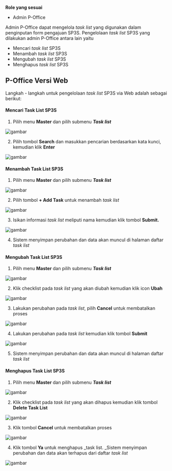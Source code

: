 **Role yang sesuai**

- Admin P-Office

 Admin P-Office dapat mengelola _task list_ yang digunakan dalam penginputan form pengajuan SP3S. Pengelolaan _task list_ SP3S yang dilakukan admin P-Office antara lain yaitu

- Mencari _task list_ SP3S
- Menambah _task list_ SP3S
- Mengubah _task list_ SP3S
- Menghapus _task list_ SP3S

## **P-Office Versi Web**

Langkah - langkah untuk pengelolaan _task list_ SP3S via Web adalah sebagai berikut:

#### **Mencari Task List SP3S**

1.    Pilih menu **Master** dan pilih submenu **_Task list_**

![gambar](DataMaster/SC_DataMaster/DM70.png)

2.    Pilih tombol **Search** dan masukkan pencarian berdasarkan kata kunci, kemudian klik **Enter**

![gambar](DataMaster/SC_DataMaster/DM71.png)

#### **Menambah Task List SP3S**

1.    Pilih menu **Master** dan pilih submenu **_Task list_**

![gambar](DataMaster/SC_DataMaster/DM72.png)

2.    Pilih tombol **+ Add Task** untuk menambah _task list_

![gambar](DataMaster/SC_DataMaster/DM73.png)

3.    Isikan informasi _task list_ meliputi nama kemudian klik tombol **Submit.**

![gambar](DataMaster/SC_DataMaster/DM74.png)

4.    Sistem menyimpan perubahan dan data akan muncul di halaman daftar _task list_


#### **Mengubah Task List SP3S**

1.    Pilih menu **Master** dan pilih submenu **_Task list_**

![gambar](DataMaster/SC_DataMaster/DM75.png)

2.    Klik checklist pada _task list_ yang akan diubah kemudian klik icon **Ubah**

![gambar](DataMaster/SC_DataMaster/DM76.png)

3.    Lakukan perubahan pada _task list_, pilih **Cancel** untuk membatalkan proses

![gambar](DataMaster/SC_DataMaster/DM77.png)

4.    Lakukan perubahan pada _task list_ kemudian klik tombol **Submit**

![gambar](DataMaster/SC_DataMaster/DM78.png)

5.    Sistem menyimpan perubahan dan data akan muncul di halaman daftar _task list_

#### **Menghapus Task List SP3S**

1.    Pilih menu **Master** dan pilih submenu **_Task list_**

![gambar](DataMaster/SC_DataMaster/DM79.png)

2.    Klik checklist pada _task list_ yang akan dihapus kemudian klik tombol **Delete Task List**

![gambar](DataMaster/SC_DataMaster/DM80.png)

3.    Klik tombol **Cancel** untuk membatalkan proses

![gambar](DataMaster/SC_DataMaster/DM81.png)

4.    Klik tombol **Ya** untuk menghapus _task list. _Sistem menyimpan perubahan dan data akan terhapus dari daftar _task list_

![gambar](DataMaster/SC_DataMaster/DM82.png)

